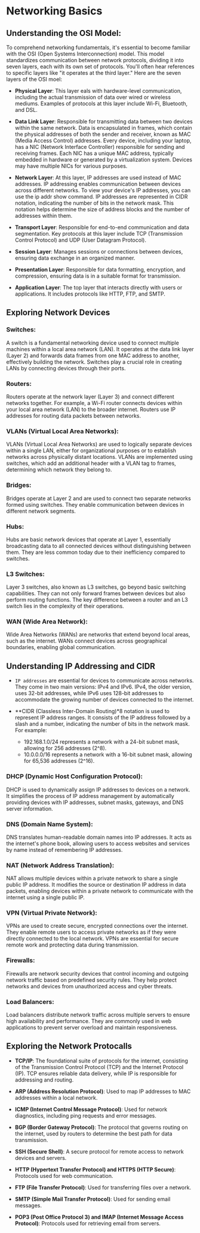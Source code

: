 # Networking Basics

##  Understanding the OSI Model:

To comprehend networking fundamentals, it's essential to become familiar with the OSI (Open Systems Interconnection) model. This model standardizes communication between network protocols, dividing it into seven layers, each with its own set of protocols. You'll often hear references to specific layers like "it operates at the third layer." Here are the seven layers of the OSI moel:

   - **Physical Layer**: This layer eals with hardware-level communication, including the actual transmission of data over wired or wireless mediums. Examples of protocols at this layer include Wi-Fi, Bluetooth, and DSL.

   - **Data Link Layer**: Responsible for transmitting data between two devices within the same network. Data is encapsulated in frames, which contain the physical addresses of both the sender and receiver, known as MAC (Media Access Control) addresses. Every device, including your laptop, has a NIC (Network Interface Controller) responsible for sending and receiving frames. Each NIC has a unique MAC address, typically embedded in hardware or generated by a virtualization system. Devices may have multiple NICs for various purposes.

   -  **Network Layer**: At this layer, IP addresses are used instead of MAC addresses. IP addressing enables communication between devices across different networks. To view your device's IP addresses, you can use the ip addr show command. IP addresses are represented in CIDR notation, indicating the number of bits in the network mask. This notation helps determine the size of address blocks and the number of addresses within them.

   - **Transport Layer**: Responsible for end-to-end communication and data segmentation. Key protocols at this layer include TCP (Transmission Control Protocol) and UDP (User Datagram Protocol).

   - **Session Layer**: Manages sessions or connections between devices, ensuring data exchange in an organized manner.

   - **Presentation Layer**: Responsible for data formatting, encryption, and compression, ensuring data is in a suitable format for transmission.

   - **Application Layer**: The top layer that interacts directly with users or applications. It includes protocols like HTTP, FTP, and SMTP.

## Exploring Network Devices

### Switches:

A switch is a fundamental networking device used to connect multiple machines within a local area network (LAN). It operates at the data link layer (Layer 2) and forwards data frames from one MAC address to another, effectively building the network. Switches play a crucial role in creating LANs by connecting devices through their ports.

### Routers:

Routers operate at the network layer (Layer 3) and connect different networks together. For example, a Wi-Fi router connects devices within your local area network (LAN) to the broader internet. Routers use IP addresses for routing data packets between networks.

### VLANs (Virtual Local Area Networks):

VLANs (Virtual Local Area Networks) are used to logically separate devices within a single LAN, either for organizational purposes or to establish networks across physically distant locations. VLANs are implemented using switches, which add an additional header with a VLAN tag to frames, determining which network they belong to.

### Bridges:

Bridges operate at Layer 2 and are used to connect two separate networks formed using switches. They enable communication between devices in different network segments.

### Hubs:

Hubs are basic network devices that operate at Layer 1, essentially broadcasting data to all connected devices without distinguishing between them. They are less common today due to their inefficiency compared to switches.

### L3 Switches:

Layer 3 switches, also known as L3 switches, go beyond basic switching capabilities. They can not only forward frames between devices but also perform routing functions. The key difference between a router and an L3 switch lies in the complexity of their operations.

### WAN (Wide Area Network):

Wide Area Networks (WANs) are networks that extend beyond local areas, such as the internet. WANs connect devices across geographical boundaries, enabling global communication.

## Understanding IP Addressing and CIDR

- `IP addresses` are essential for devices to communicate across networks. They come in two main versions: IPv4 and IPv6. IPv4, the older version, uses 32-bit addresses, while IPv6 uses 128-bit addresses to accommodate the growing number of devices connected to the internet.

- **CIDR (Classless Inter-Domain Routing)*8 notation is used to represent IP address ranges. It consists of the IP address followed by a slash and a number, indicating the number of bits in the network mask. For example:

    - 192.168.1.0/24 represents a network with a 24-bit subnet mask, allowing for 256 addresses (2^8).
    - 10.0.0.0/16 represents a network with a 16-bit subnet mask, allowing for 65,536 addresses (2^16).

### DHCP (Dynamic Host Configuration Protocol):

DHCP is used to dynamically assign IP addresses to devices on a network. It simplifies the process of IP address management by automatically providing devices with IP addresses, subnet masks, gateways, and DNS server information.

### DNS (Domain Name System):

DNS translates human-readable domain names into IP addresses. It acts as the internet's phone book, allowing users to access websites and services by name instead of remembering IP addresses.

### NAT (Network Address Translation):

NAT allows multiple devices within a private network to share a single public IP address. It modifies the source or destination IP address in data packets, enabling devices within a private network to communicate with the internet using a single public IP.

### VPN (Virtual Private Network):

VPNs are used to create secure, encrypted connections over the internet. They enable remote users to access private networks as if they were directly connected to the local network. VPNs are essential for secure remote work and protecting data during transmission.

### Firewalls:

Firewalls are network security devices that control incoming and outgoing network traffic based on predefined security rules. They help protect networks and devices from unauthorized access and cyber threats.

### Load Balancers:

Load balancers distribute network traffic across multiple servers to ensure high availability and performance. They are commonly used in web applications to prevent server overload and maintain responsiveness.

## Exploring the Network Protocalls

- **TCP/IP**: The foundational suite of protocols for the internet, consisting of the Transmission Control Protocol (TCP) and the Internet Protocol (IP). TCP ensures reliable data delivery, while IP is responsible for addressing and routing.

- **ARP (Address Resolution Protocol)**: Used to map IP addresses to MAC addresses within a local network.

- **ICMP (Internet Control Message Protocol)**: Used for network diagnostics, including ping requests and error messages.
- **BGP (Border Gateway Protocol)**: The protocol that governs routing on the internet, used by routers to determine the best path for data transmission.

- **SSH (Secure Shell)**: A secure protocol for remote access to network devices and servers.

- **HTTP (Hypertext Transfer Protocol) and HTTPS (HTTP Secure)**: Protocols used for web communication.

- **FTP (File Transfer Protocol)**: Used for transferring files over a network.

- **SMTP (Simple Mail Transfer Protocol)**: Used for sending email messages.

- **POP3 (Post Office Protocol 3) and IMAP (Internet Message Access Protocol)**: Protocols used for retrieving email from servers.
